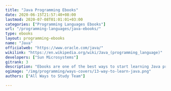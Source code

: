 ```yaml
---
title: "Java Programming Ebooks"
date: 2020-06-15T21:57:40+08:00
lastmod: 2020-07-08T01:01:01+03:00
categories: ["Programming Languages Ebooks"]
url: "/programming-languages/java-ebooks/"
type: ebooks
layout: programming-ebooks
name: "Java"
officialweb: "https://www.oracle.com/java/"
wikilink: "https://en.wikipedia.org/wiki/Java_(programming_language)"
developers: ["Sun Microsystems"]
gitrank: 3
description: "Ebooks are one of the best ways to start learning Java programming, being eco-friendly, widely available, rich in content, mobile and in cases free played an important role to be in our top suggestions."
ogimage: "/img/programming/ways-covers/13-way-to-learn-java.png"
authors: ["All Ways to Study Team"]

---
```


